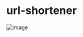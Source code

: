 # url-shortener
![image](https://user-images.githubusercontent.com/80911856/236980108-2f8fe885-ceaa-46a4-8720-56adda0cc4c2.png)
